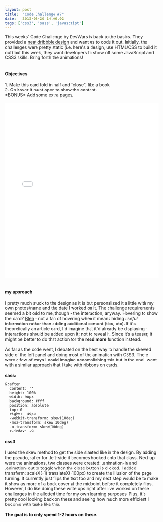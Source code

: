 ```yaml
---
layout: post
title:  "Code Challenge #7"
date:   2015-08-20 14:06:02
tags: ['css3', 'sass', 'javascript']
---
```


This weeks' Code Challenge by DevWars is back to the basics. They provided a <a href="https://dribbble.com/shots/2200506-Article-teaser-card" target="_blank">neat dribbble design</a> and want us to code it out. Initially, the challenges were pretty static (i.e. here's a design, use HTML/CSS to build it out) but this week, they want developers to show off some JavaScript and CSS3 skills. Bring forth the animations!
<br/><br/>
<h4>Objectives</h4>
1. Make this card fold in half and "close", like a book.
<br/>
2. On hover it must open to show the content.
<br/>
*BONUS* Add some extra pages.
<br/><br/>
<iframe height='577' scrolling='no' src='//codepen.io/sceendy/embed/NqZWNm/?height=577&theme-id=11022&default-tab=result' frameborder='no' allowtransparency='true' allowfullscreen='true' style='width: 100%;'>See the Pen <a href='http://codepen.io/sceendy/pen/NqZWNm/'>DevWarsWeek7</a> by Cindy Juarez (<a href='http://codepen.io/sceendy'>@sceendy</a>) on <a href='http://codepen.io'>CodePen</a>.
</iframe>
<br/><br/>
<h4>my approach</h4>
I pretty much stuck to the design as it is but personalized it a little with my own photos/name and the date I worked on it. The challenge requirements seemed a bit odd to me, though - the interaction, anyway. Hovering to show the card? <a href="http://uxmovement.com/navigation/why-hover-menus-do-users-more-harm-than-good/">Bleh</a> - not a fan of hovering when it means hiding <i>useful</i> information rather than adding additional content (tips, etc). If it's theoretically an article card, I'd imagine that it'd already be displaying - interactions should be added upon it; not to reveal it. Since it's a teaser, it might be better to do that action for the <b>read more</b> function instead.
<br/><br/>
As far as the code went, I debated on the best way to handle the skewed side of the left panel and doing most of the animation with CSS3. There were a few of ways I could imagine accomplishing this but in the end I went with a similar approach that I take with ribbons on cards.
<br/><br/>
<strong>sass:</strong><br/>
<pre><code class="language-sass">&:after
  content: ''
  height: 100%
  width: 90px
  background: #fff
  position: absolute
  top: 0
  right: -49px
  -webkit-transform: skew(10deg)
  -moz-transform: skew(10deg)
  -o-transform: skew(10deg)
  z-index: -9
</code></pre>
<h4>css3</h4>
I used the skew method to get the side slanted like in the design. By adding the pseudo, <span class="code-inline">:after</span> for <span class="code-inline">.left-side</span> it becomes hooked onto that class. Next up were the animations, two classes were created: <span class="code-inline">.animation-in</span> and <span class="code-inline">.animation-out</span> to toggle when the close button is clicked. I added <span class="code-inline">transform: scaleX(-1) translateX(-100px)</span> to create the illusion of the page turning. It currently just flips the text too and my next step would be to make it show as more of a book cover at the midpoint before it completely flips. However, I do like doing these write ups right after I've worked on these challenges in the allotted time for my own learning purposes. Plus, it's pretty cool looking back on these and seeing how much more efficient I become with tasks like this.
<br/><br/>
<b>The goal is to only spend 1-2 hours on these.</b>
